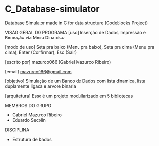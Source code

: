 # C_Database-simulator
Database Simulator made in C for data structure (Codeblocks Project)

VISÃO GERAL DO PROGRAMA
[uso] Inserção de Dados, Impressão e Remoção via Menu Dinamico

[modo de uso] Seta pra baixo (Menu pra baixo), Seta pra cima (Menu pra cima), Enter (Confirmar), Esc (Sair)

[escrito por] mazurco066 (Gabriel Mazurco Ribeiro)

[email] mazurco066@gmail.com

[objetivo] Simulação de um Banco de Dados com lista dinamica, lista duplamente ligada e arvore binaria

[arquitetura] Esse é um projeto modullarizado em 5 bibliotecas

MEMBROS DO GRUPO
- Gabriel Mazurco Ribeiro
- Eduardo Secolin

DISCIPLINA
- Estrutura de Dados
